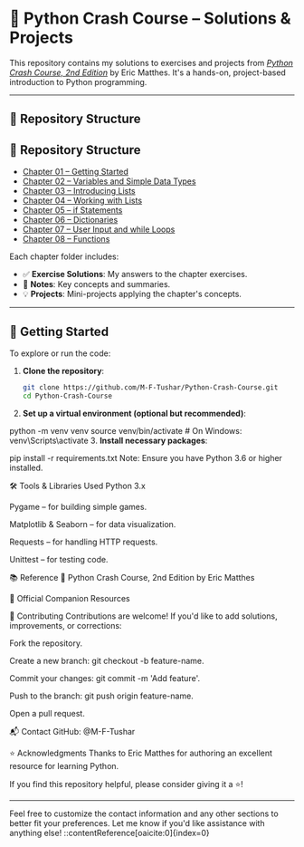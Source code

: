 # 🐍 Python Crash Course – Solutions & Projects

This repository contains my solutions to exercises and projects from *[Python Crash Course, 2nd Edition](https://nostarch.com/pythoncrashcourse2e)* by Eric Matthes. It's a hands-on, project-based introduction to Python programming.

---

## 📂 Repository Structure

## 📂 Repository Structure

- [Chapter 01 – Getting Started](https://github.com/M-F-Tushar/Python-Crash-Course/tree/main/Chapter%2001%20-%20Getting%20Started)
- [Chapter 02 – Variables and Simple Data Types](https://github.com/M-F-Tushar/Python-Crash-Course/tree/main/Chapter%2002%20-%20Variables%20and%20Simple%20Data%20Types)
- [Chapter 03 – Introducing Lists](https://github.com/M-F-Tushar/Python-Crash-Course/tree/main/Chapter%2003%20-%20Introducing%20Lists)
- [Chapter 04 – Working with Lists](https://github.com/M-F-Tushar/Python-Crash-Course/tree/main/Chapter%2004%20-%20Working%20with%20Lists)
- [Chapter 05 – if Statements](https://github.com/M-F-Tushar/Python-Crash-Course/tree/main/Chapter%2005%20-%20if%20Statements)
- [Chapter 06 – Dictionaries](https://github.com/M-F-Tushar/Python-Crash-Course/tree/main/Chapter%2006%20-%20Dictionaries)
- [Chapter 07 – User Input and while Loops](https://github.com/M-F-Tushar/Python-Crash-Course/tree/main/Chapter%2007%20-%20User%20Input%20and%20while%20Loops)
- [Chapter 08 – Functions](https://github.com/M-F-Tushar/Python-Crash-Course/tree/main/Chapter%2008%20-%20Functions)


Each chapter folder includes:

- ✅ **Exercise Solutions**: My answers to the chapter exercises.
- 📝 **Notes**: Key concepts and summaries.
- 💡 **Projects**: Mini-projects applying the chapter's concepts.

---

## 🚀 Getting Started

To explore or run the code:

1. **Clone the repository**:

   ```bash
   git clone https://github.com/M-F-Tushar/Python-Crash-Course.git
   cd Python-Crash-Course
2. **Set up a virtual environment (optional but recommended)**:

python -m venv venv
source venv/bin/activate  # On Windows: venv\Scripts\activate
3. **Install necessary packages**:

pip install -r requirements.txt
Note: Ensure you have Python 3.6 or higher installed.

🛠️ Tools & Libraries Used
Python 3.x

Pygame – for building simple games.

Matplotlib & Seaborn – for data visualization.

Requests – for handling HTTP requests.

Unittest – for testing code.

📚 Reference
📘 Python Crash Course, 2nd Edition by Eric Matthes

🔗 Official Companion Resources

🤝 Contributing
Contributions are welcome! If you'd like to add solutions, improvements, or corrections:

Fork the repository.

Create a new branch: git checkout -b feature-name.

Commit your changes: git commit -m 'Add feature'.

Push to the branch: git push origin feature-name.

Open a pull request.

📬 Contact
GitHub: @M-F-Tushar

⭐ Acknowledgments
Thanks to Eric Matthes for authoring an excellent resource for learning Python.

If you find this repository helpful, please consider giving it a ⭐!

---

Feel free to customize the contact information and any other sections to better fit your preferences. Let me know if you'd like assistance with anything else!
::contentReference[oaicite:0]{index=0}
